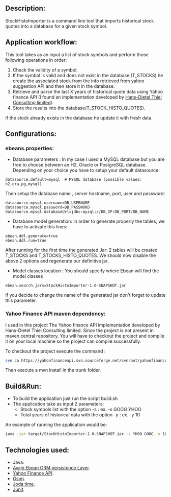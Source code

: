 ## Description:
StockHistoImporter is a command line tool that imports historical stock quotes into a database for a given stock symbol.
## Application workflow:
This tool takes as an input a list of stock symbols and perform those following operations in order:

1. Check the validity of a symbol.
2. If the symbol is valid and does not exist in the database (T_STOCKS) he create the associated stock from the info retrieved from yahoo suggestion API and then store it in the database.
3. Retrieve and parse the last X years of historical quote data using Yahoo finance API (I found an implementation developed by [Hans-Dietel Thiel Consulting limited](http://www.hans-dieter-thiel.de/YahooFinance.96.0.html?&L=1)).
4. Store the results into the database(T_STOCK_HISTO_QUOTES).

If the stock already exists in the database he update it with fresh data.

## Configurations:
### ebeans.properties:
* Database parameters : In my case I used a MySQL database but you are free to choose between an H2, Oracle or PostgreSQL database.
Depending on your choice you have to setup your default datasource:

```properties
datasource.default=mysql  # MYSQL database (possible values: h2,ora,pg,mysql).
```

Then setup the database name , server hostname, port, user and password:

```properties
datasource.mysql.username=DB_USERNAME
datasource.mysql.password=DB_PASSWORD
datasource.mysql.databaseUrl=jdbc:mysql://DB_IP:DB_PORT/DB_NAME
```

* Database model generation: In order to generate properly the tables, we have to activate this lines:

```properties
ebean.ddl.generate=true
ebean.ddl.run=true
```
After running for the first time the generated Jar:  2 tables will be created T_STOCKS and T_STOCKS_HISTO_QUOTES.
We should now disable the above 2 options and regenerate our definitive jar.

* Model classes location : You should specify where Ebean will find the model classes

```properties
ebean.search.jars=StockHistoImporter-1.0-SNAPSHOT.jar
```
If you decide to change the name of the generated jar don't forget to update this parameter.

### Yahoo Finance API maven dependency:
I used in this project The Yahoo finance API implementation developed by  Hans-Dietel Thiel Consulting limited. 
Since  the project is not present in maven central repository.
You will have to checkout the project and compile it on your local machine so the project can compile successfully. 

To checkout the project execute the command :

```bash
svn co https://yahoofinanceapi.svn.sourceforge.net/svnroot/yahoofinanceapi yahoofinanceapi
```

Then execute a mvn install in the trunk folder.

## Build&Run:

* To build the application just run the script build.sh
* The application take as input 2 parameters: 
  * Stock symbols list with the option -s : ex.  -s GOOG YHOO
  * Total years of historical data with the option -y : ex. -y 10

An example of running the application would be:
```bash
java -jar target/StockHistoImporter-1.0-SNAPSHOT.jar -s YHOO GOOG -y 10
```
## Technologies used:

* Java.
* [Avaje Ebean ORM persistence Layer](http://www.avaje.org/).
* [Yahoo Finance API](http://finance.yahoo.com/).
* [Gson](http://code.google.com/p/google-gson/).
* [Joda time](http://joda-time.sourceforge.net/).
* [Junit](http://www.junit.org/).

